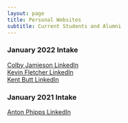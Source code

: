 ```yaml
---
layout: page
title: Personal Websites
subtitle: Current Students and Alumni
---
```


### January 2022 Intake
[Colby Jamieson LinkedIn](https://www.linkedin.com/in/colby-jamieson-066b8640/)  
[Kevin Fletcher LinkedIn](https://www.linkedin.com/in/kevin-fletcher-0xb/)  
[Kent Butt LinkedIn](https://www.linkedin.com/in/kent-butt/)  


### January 2021 Intake  
[Anton Phipps LinkedIn](https://www.linkedin.com/in/anton-phipps/)
